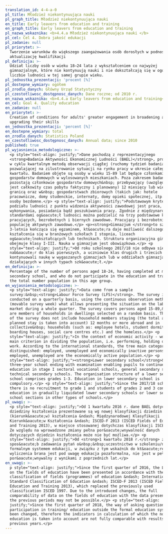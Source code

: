 ```yaml
---
translation_id: 4-4-a-0
pl_title: Młodzież niekontynuująca nauki
pl_graph_title: Młodzież niekontynuująca nauki
en_title: Early leavers from education and training
en_graph_title: Early leavers from education and training
pl_nazwa_wskaznika: <b>4.4.a Młodzież niekontynuująca nauki </b>
pl_cel: Cel 4. Dobra jakość edukacji
pl_zadanie: null
pl_priorytet: >-
  Tworzenie warunków do większego zaangażowania osób dorosłych w podnoszenie /
  aktualizację kwalifikacji
pl_definicja: >-
  Udział liczby osób w wieku 18–24 lata z wykształceniem co najwyżej
  gimnazjalnym, które nie kontynuują nauki i nie dokształcają się w ogólnej
  liczbie ludności w tej samej grupie wieku.
pl_jednostka_prezentacji: 'procent [%]'
pl_dostepne_wymiary: ogółem
pl_zrodlo_danych: Główny Urząd Statystyczny
pl_czestotliwosc_dostępnosc_danych: Dane roczne; od 2010 r.
en_nazwa_wskaznika: <b>4.4.a Early leavers from education and training</b>
en_cel: Goal 4. Quality education
en_zadanie: null
en_priorytet: >-
  Creation of conditions for adults' greater engagement in broadening and
  upgrading their skills
en_jednostka_prezentacji: 'percent [%]'
en_dostepne_wymiary: total
en_zrodlo_danych: Statistics Poland
en_czestotliwosc_dostępnosc_danych: Annual data; since 2010
published: true
pl_wyjasnienia_metodologiczne: >-
  <p style="text-align: justify;">Dane pochodzą z reprezentacyjnego
  <strong>Badania Aktywności Ekonomicznej Ludności (BAEL)</strong>, prowadzonego
  w cyklu kwartalnym metodą obserwacji ciągłej (ruchomy tydzień badania),
  pozwalającej na zilustrowanie sytuacji na rynku pracy w okresie całego
  kwartału. Badaniem objęte są osoby w wieku 15-89 lat będące członkami
  gospodarstw domowych w wylosowanych mieszkaniach. Poza zakresem badania
  pozostają członkowie gospodarstw domowych&nbsp; przebywający (uwzględniany
  jest całkowity czas pobytu faktyczny i planowany) 12 miesięcy lub więcej za
  granicą oraz w&nbsp; gospodarstwach zbiorowych (takich jak: hotele
  pracownicze, domy studenckie, internaty, domy opieki społecznej, itp.) oraz
  osoby bezdomne.</p> <p style="text-align: justify;">Podstawowym kryterium
  podziału ludności z punktu widzenia aktywności zawodowej jest praca, tzn. fakt
  wykonywania, posiadania bądź poszukiwania pracy. Zgodnie z międzynarodowymi
  standardami og&oacute;ł ludności można podzielić na trzy podstawowe kategorie:
  pracujących, bezrobotnych i biernych zawodowo. Pracujący i bezrobotni stanowią
  populację aktywnych zawodowo.</p> <p><strong>Gimnazjum </strong>to szkoła
  3-letnia kończąca się egzaminem, kt&oacute;ra daje możliwość dalszego
  kształcenia się w branżowych szkołach I stopnia, liceach
  og&oacute;lnokształcących lub technikach. Struktura organizacyjna gimnazjum
  obejmuje klasy I-III. Nauka w gimnazjum jest obowiązkowa.</p> <p
  style="text-align: justify;">Od roku szkolnego 2017/18 nie odbywa się
  nab&oacute;r do klas pierwszych, a uczniowie klas drugich i trzecich
  kontynuowali naukę w wygaszanych gimnazjach lub w oddziałach gimnazjalnych
  działających w innych typach szk&oacute;ł.</p>
en_definicja: >-
  Percentage of the number of persons aged 18-24, having completed at most lower
  secondary school, and who do not participate in the education and training, in
  the total number population in this age group.
en_wyjasnienia_metodologiczne: >-
  <p style="text-align: justify;">Data come from a sample
  survey:&nbsp;<strong>Labour Force Survey (LFS)</strong>. The survey is
  conducted on a quarterly basis, using the continuous observation method
  (movable survey week) what allows presenting the situation on the labour
  market during a whole quarter. The survey covers persons aged 15-89,&nbsp; who
  are members of households in dwellings selected on a random basis. The scope
  of the survey does not include household members staying (the total actual and
  planned stay is taken into account) 12 months or more abroad and in
  collective&nbsp; households (such as: employee hotels, student dormitories,
  boarding houses, social care centres etc.) and the homeless.</p> <p
  style="text-align: justify;">In the context of economic activity - work is the
  main criterion in dividing the population, i.e. performing, holding or seeking
  work. According to the international standards, the tree main categories are
  distinguished: employed, unemployed and economically inactive persons. The
  employed, unemployed are the economically active population.</p> <p
  style="text-align: justify;"><strong>Lower secondary school</strong>&nbsp; - a
  three-year school ending with examination enabling pupils to continue
  education in stage I sectoral vocational schools, general secondary schools or
  technical secondary schools. The organisation structure of a lower secondary
  school comprises grades 1-3. Education in lower secondary school is
  compulsory.</p> <p style="text-align: justify;">Since the 2017/18 school year
  there is no recruitment to grade 1 and students of grades 2 and 3 continued
  education in gradually liquidated lower secondary schools or lower secondary
  school sections in other types of schools.</p>
pl_uwagi: >-
  <p style="text-align: justify;">Od 1 kwartału 2016 r. dane BAEL dotyczące
  dziedziny kształcenia prezentowane są wg nowej klasyfikacji dziedzin
  (kierunk&oacute;w) kształcenia &ndash; Międzynarodowej Klasyfikacji
  Kierunk&oacute;w Kształcenia &ndash; ISCED-F 2013 (ISCED Fields of Education
  and Training 2013), w miejsce stosowanej dotychczas klasyfikacji ISCED 1997.
  Ze względu na wprowadzone zmiany pełna por&oacute;wnywalność danych
  dotyczących dziedzin kształcenia może nie być możliwa.</p> <p
  style="text-align: justify;">Od <strong>1 kwartału 2018 r.</strong> zmieniono
  spos&oacute;b zadawania pytań o&nbsp;&nbsp;uczestnictwo w szkoleniu/nauce poza
  formalnym systemem edukacji, w związku z tym wskaźnik do kt&oacute;rego
  wyliczenia brana jest pod uwagę edukacja pozaformalna, nie jest w pełni
  por&oacute;wnywalny z wynikami z poprzednich lat.</p>
en_uwagi: >-
  p style="text-align: justify;">Since the first quarter of 2016, the LFS data
  on the fields of education have been presented in accordance with the new
  classification of fields (programmes) of education &ndash; International
  Standard Classification of Education &ndash; ISCED-F 2013 (ISCED Fields of
  Education and Training 2013), which replaced the previously used
  classification ISCED 1997. Due to the introduced changes, the full
  comparability of data on the fields of education with the data presented for
  the previous periods may not be possible.</p> <p style="text-align:
  justify;">Since the first quarter of 2018, the way of asking questions about
  participation in training/ education outside the formal education system has
  been changed, therefore the indicators in calculation of which the non-formal
  education is taken into account are not fully comparable with results from
  previous years.</p>
---
```

